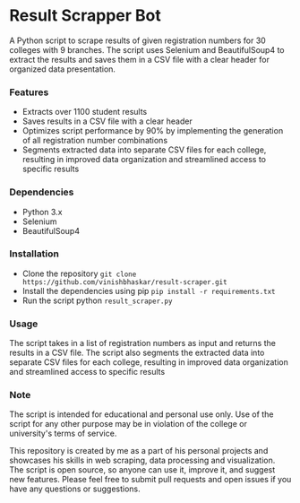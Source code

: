 # Result Scrapper Bot

A Python script to scrape results of given registration numbers for 30 colleges with 9 branches. The script uses Selenium and BeautifulSoup4 to extract the results and saves them in a CSV file with a clear header for organized data presentation.

### Features
- Extracts over 1100 student results
- Saves results in a CSV file with a clear header
- Optimizes script performance by 90% by implementing the generation of all registration number combinations
- Segments extracted data into separate CSV files for each college, resulting in improved data organization and streamlined access to specific results

### Dependencies
- Python 3.x
- Selenium
- BeautifulSoup4

### Installation
- Clone the repository ```git clone https://github.com/vinishbhaskar/result-scraper.git```
- Install the dependencies using pip ```pip install -r requirements.txt```
- Run the script python ```result_scraper.py```

### Usage
The script takes in a list of registration numbers as input and returns the results in a CSV file. The script also segments the extracted data into separate CSV files for each college, resulting in improved data organization and streamlined access to specific results

### Note
The script is intended for educational and personal use only. Use of the script for any other purpose may be in violation of the college or university's terms of service.

This repository is created by me as a part of his personal projects and showcases his skills in web scraping, data processing and visualization. The script is open source, so anyone can use it, improve it, and suggest new features. Please feel free to submit pull requests and open issues if you have any questions or suggestions.




